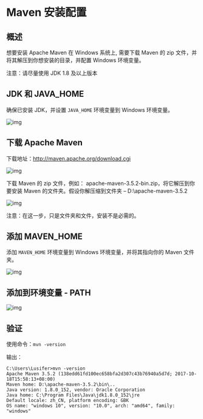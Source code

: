 # Maven 安装配置

## 概述

想要安装 Apache Maven 在 Windows 系统上, 需要下载 Maven 的 zip 文件，并将其解压到你想安装的目录，并配置 Windows 环境变量。

注意：请尽量使用 JDK 1.8 及以上版本

## JDK 和 JAVA_HOME

确保已安装 JDK，并设置 `JAVA_HOME` 环境变量到 Windows 环境变量。

![img](./assets/Lusifer1511451715.png)

## 下载 Apache Maven

下载地址：http://maven.apache.org/download.cgi

![img](./assets/Lusifer1511451890.png)

下载 Maven 的 zip 文件，例如： apache-maven-3.5.2-bin.zip，将它解压到你要安装 Maven 的文件夹。假设你解压缩到文件夹 – D:\apache-maven-3.5.2

![img](./assets/Lusifer1511452022.png)

注意：在这一步，只是文件夹和文件，安装不是必需的。

## 添加 MAVEN_HOME

添加 `MAVEN_HOME` 环境变量到 Windows 环境变量，并将其指向你的 Maven 文件夹。

![img](./assets/Lusifer1511452135.png)

## 添加到环境变量 - PATH

![img](./assets/Lusifer1511452190.png)

## 验证

使用命令：`mvn -version`

输出：

```
C:\Users\Lusifer>mvn -version
Apache Maven 3.5.2 (138edd61fd100ec658bfa2d307c43b76940a5d7d; 2017-10-18T15:58:13+08:00)
Maven home: D:\apache-maven-3.5.2\bin\..
Java version: 1.8.0_152, vendor: Oracle Corporation
Java home: C:\Program Files\Java\jdk1.8.0_152\jre
Default locale: zh_CN, platform encoding: GBK
OS name: "windows 10", version: "10.0", arch: "amd64", family: "windows"
```